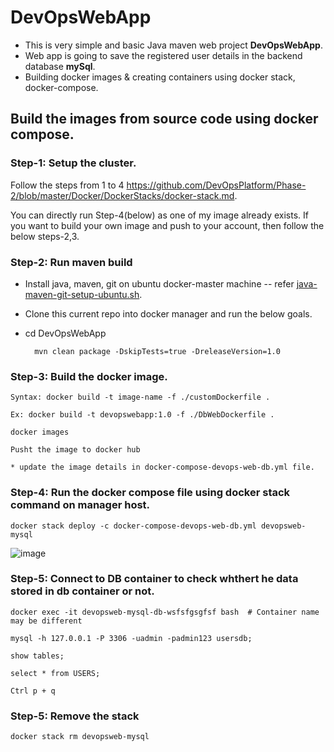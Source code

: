 # DevOpsWebApp

* This is very simple and basic Java maven web project **DevOpsWebApp**.
* Web app is going to save the registered user details in the backend database **mySql**.
* Building docker images & creating containers using docker stack, docker-compose.

## Build the images from source code using docker compose.

### Step-1: Setup the cluster.
    
   Follow the steps from 1 to 4 https://github.com/DevOpsPlatform/Phase-2/blob/master/Docker/DockerStacks/docker-stack.md.
    
    
   You can directly run Step-4(below) as one of my image already exists. If you want to build your own image and push to your account, then follow the below steps-2,3.
   
### Step-2: Run maven build

  * Install java, maven, git on ubuntu docker-master machine -- refer [java-maven-git-setup-ubuntu.sh](https://github.com/DevOpsPlatform/Phase-1/blob/master/java-maven-git-setup-ubuntu.sh).
  
  * Clone this current repo into docker manager and run the below goals.
  
  * cd DevOpsWebApp
  
          mvn clean package -DskipTests=true -DreleaseVersion=1.0

### Step-3: Build the docker image.

    Syntax: docker build -t image-name -f ./customDockerfile .
    
    Ex: docker build -t devopswebapp:1.0 -f ./DbWebDockerfile .
    
    docker images
    
    Pusht the image to docker hub
    
    * update the image details in docker-compose-devops-web-db.yml file.
    
### Step-4: Run the docker compose file using docker stack command on manager host.

    docker stack deploy -c docker-compose-devops-web-db.yml devopsweb-mysql

![image](https://user-images.githubusercontent.com/24622526/49082594-25d86e00-f270-11e8-8196-8c6faa21f079.png)

### Step-5: Connect to DB container to check whthert he data stored in db container or not.

    docker exec -it devopsweb-mysql-db-wsfsfgsgfsf bash  # Container name may be different

    mysql -h 127.0.0.1 -P 3306 -uadmin -padmin123 usersdb;

    show tables;
    
    select * from USERS;
    
    Ctrl p + q

### Step-5: Remove the stack

    docker stack rm devopsweb-mysql
